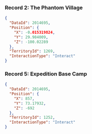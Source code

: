 ### Record 2: The Phantom Village

```json
{
  "DataId": 2014695,
  "Position": {
    "X": -0.015319824,
    "Y": 29.984009,
    "Z": -100.02289
  },
  "TerritoryId": 1269,
  "InteractionType": "Interact"
}
```

### Record 5: Expedition Base Camp

```json
{
  "DataId": 2014695,
  "Position": {
    "X": 857,
    "Y": 73.17932,
    "Z": -692
  },
  "TerritoryId": 1252,
  "InteractionType": "Interact"
}
```
